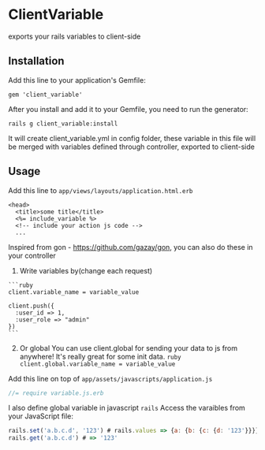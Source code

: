# ClientVariable

exports your rails variables to client-side

## Installation

Add this line to your application's Gemfile:

    gem 'client_variable'

After you install and add it to your Gemfile, you need to run the generator:

    rails g client_variable:install

It will create client_variable.yml in config folder, these variable in this file will be merged with variables defined through controller, exported to client-side

## Usage

Add this line to `app/views/layouts/application.html.erb`

``` erb
<head>
  <title>some title</title>
  <%= include_variable %>
  <!-- include your action js code -->
  ...
```

Inspired from gon - https://github.com/gazay/gon, you can also do these in your controller

  1. Write variables by(change each request)

    ```ruby
    client.variable_name = variable_value

    client.push({
      :user_id => 1,
      :user_role => "admin"
    })
    ```

  2. Or global
    You can use client.global for sending your data to js from anywhere! It's really great for some init data.
    ``` ruby
    client.global.variable_name = variable_value
    ```

Add this line on top of `app/assets/javascripts/application.js`
``` js
//= require variable.js.erb
```
I also define global variable in javascript `rails`
Access the varaibles from your JavaScript file:

``` js
rails.set('a.b.c.d', '123') # rails.values => {a: {b: {c: {d: '123'}}}}
rails.get('a.b.c.d') # => '123'
```
